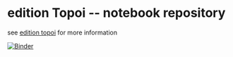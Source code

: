 # edition Topoi -- notebook repository

see [edition topoi](http://www.edition-topoi.org) for more information

[![Binder](http://mybinder.org/badge.svg)](http://mybinder.org:/repo/computational-humanities/edition-topoi)


